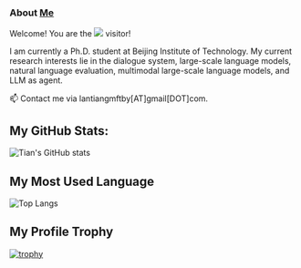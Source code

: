 ### About [Me](https://scholar.google.com/)

<p align="left"> 
Welcome! You are the <img src="https://profile-counter.glitch.me/gmftbyGMFTBY/count.svg" /> visitor!
</p>

I am currently a Ph.D. student at Beijing Institute of Technology. 
My current research interests lie in the dialogue system, large-scale language models, natural language evaluation, multimodal large-scale language models, and LLM as agent.

📫 Contact me via lantiangmftby[AT]gmail[DOT]com.

## My GitHub Stats:

![Tian's GitHub stats](https://github-readme-stats.vercel.app/api?username=gmftbyGMFTBY&show_icons=true&theme=dracula)

## My Most Used Language

![Top Langs](https://github-readme-stats.vercel.app/api/top-langs/?username=gmftbyGMFTBY&hide_progress=false)

## My Profile Trophy

[![trophy](https://github-profile-trophy.vercel.app/?username=gmftbyGMFTBY)](https://github.com/gmftbyGMFTBY/github-profile-trophy)

